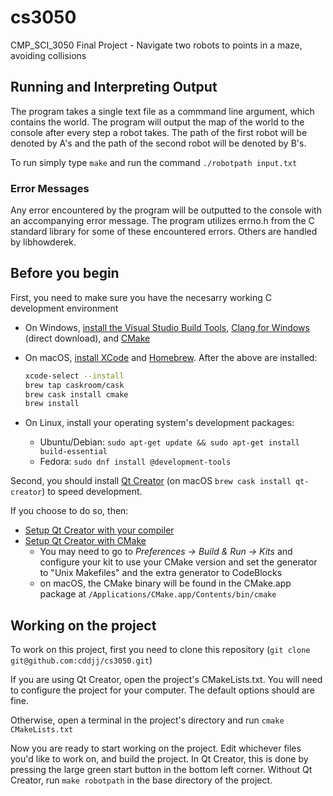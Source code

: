 # cs3050
CMP_SCI_3050 Final Project - Navigate two robots to points in a maze, avoiding collisions

## Running and Interpreting Output

The program takes a single text file as a commmand line argument, which contains the world. The program will output the map of the world to the console after every step a robot takes. The path of the first robot will be denoted by A's and the path of the second robot will be denoted by B's.

To run simply type `make` and run the command `./robotpath input.txt`

### Error Messages 

Any error encountered by the program will be outputted to the console with an accompanying error message. The program utilizes errno.h from the C standard library for some of these encountered errors. Others are handled by libhowderek.

## Before you begin

First, you need to make sure you have the necesarry working C development environment

  - On Windows, [install the Visual Studio Build Tools](http://landinghub.visualstudio.com/visual-cpp-build-tools), [Clang for Windows](http://releases.llvm.org/4.0.1/LLVM-4.0.1-win64.exe) (direct download), and [CMake](https://cmake.org/download/)

  - On macOS, [install XCode](https://itunes.apple.com/us/app/xcode/id497799835) and [Homebrew](https://brew.sh/).
    After the above are installed:
    ```bash
    xcode-select --install
    brew tap caskroom/cask
    brew cask install cmake
    brew install
    ```

  - On Linux, install your operating system's development packages:
    - Ubuntu/Debian: `sudo apt-get update && sudo apt-get install build-essential`
    - Fedora: `sudo dnf install @development-tools`

Second, you should install [Qt Creator](https://www1.qt.io/download-open-source/) (on macOS `brew cask install qt-creator`) to speed development. 

If you choose to do so, then:

  - [Setup Qt Creator with your compiler](http://doc.qt.io/qtcreator/creator-tool-chains.html)
  - [Setup Qt Creator with CMake](http://doc.qt.io/qtcreator/creator-project-cmake.html)
    - You may need to go to *Preferences -> Build & Run -> Kits* and configure your kit to use your CMake version and set the generator to "Unix Makefiles" and the extra generator to CodeBlocks
    - on macOS, the CMake binary will be found in the CMake.app package at `/Applications/CMake.app/Contents/bin/cmake`

## Working on the project

To work on this project, first you need to clone this repository (`git clone git@github.com:cddjj/cs3050.git`)

If you are using Qt Creator, open the project's CMakeLists.txt. You will need to configure the project for your computer. The default options should are fine.

Otherwise, open a terminal in the project's directory and run `cmake CMakeLists.txt`

Now you are ready to start working on the project. Edit whichever files you'd like to work on, and build the project. In Qt Creator, this is done by pressing the large green start button in the bottom left corner. Without Qt Creator, run `make robotpath` in the base directory of the project.